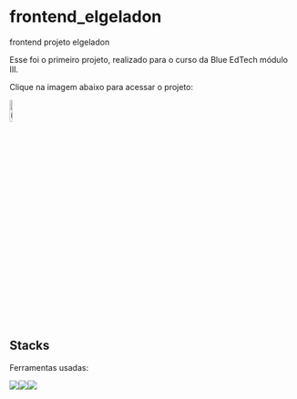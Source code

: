 # frontend_elgeladon
 frontend projeto elgeladon

Esse foi o primeiro projeto, realizado para o curso da Blue EdTech módulo III.

Clique na imagem abaixo para acessar o projeto:

<a href="https://mateussuricato.github.io/frontend_elgeladon/" target="_blank"><img style="width:10%" src="hhttps://cdn-icons-png.flaticon.com/512/2136/2136384.png" alt="ícone pokedex"></a>

## Stacks
Ferramentas usadas:
<div style="display:flex">
<img src="https://img.icons8.com/color/48/000000/javascript--v1.png"/>
<img src="https://img.icons8.com/color/48/000000/html-5--v2.png"/>
<img src="https://img.icons8.com/color/48/000000/css3.png"/>
</div>
